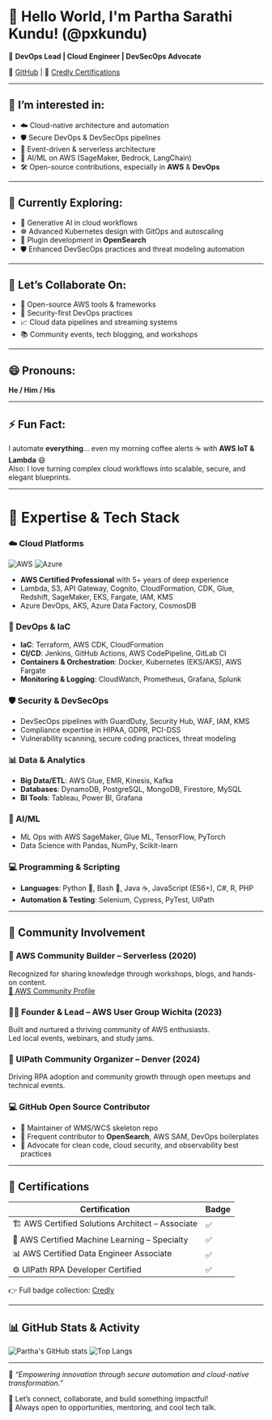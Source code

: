 # 👋 Hello World, I'm Partha Sarathi Kundu! (@pxkundu)

🚀 **DevOps Lead | Cloud Engineer | DevSecOps Advocate**  

🔗 [GitHub](https://github.com/pxkundu) | 🏅 [Credly Certifications](https://www.credly.com/users/partha-sarathi-kundu.94e53ea1)

---

## 👀 I’m interested in:
- ☁️ Cloud-native architecture and automation
- 🛡️ Secure DevOps & DevSecOps pipelines
- 🔄 Event-driven & serverless architecture
- 🧠 AI/ML on AWS (SageMaker, Bedrock, LangChain)
- 🛠️ Open-source contributions, especially in **AWS** & **DevOps**

---

## 🌱 Currently Exploring:
- 🤖 Generative AI in cloud workflows  
- ☸️ Advanced Kubernetes design with GitOps and autoscaling  
- 🧩 Plugin development in **OpenSearch**  
- 🛡️ Enhanced DevSecOps practices and threat modeling automation

---

## 💞️ Let’s Collaborate On:
- 🚀 Open-source AWS tools & frameworks  
- 🔐 Security-first DevOps practices  
- 📈 Cloud data pipelines and streaming systems  
- 📚 Community events, tech blogging, and workshops

---

## 😄 Pronouns:
**He / Him / His**

---

## ⚡ Fun Fact:
I automate **everything**... even my morning coffee alerts ☕ with **AWS IoT & Lambda** 😄  
Also: I love turning complex cloud workflows into scalable, secure, and elegant blueprints.

---

# 🧠 Expertise & Tech Stack

### ☁️ Cloud Platforms
![AWS](https://img.shields.io/badge/AWS-FF9900?style=flat-square&logo=amazon-aws&logoColor=white)
![Azure](https://img.shields.io/badge/Azure-0078D4?style=flat-square&logo=microsoft-azure&logoColor=white)

- **AWS Certified Professional** with 5+ years of deep experience
- Lambda, S3, API Gateway, Cognito, CloudFormation, CDK, Glue, Redshift, SageMaker, EKS, Fargate, IAM, KMS
- Azure DevOps, AKS, Azure Data Factory, CosmosDB

### 🔧 DevOps & IaC
- **IaC**: Terraform, AWS CDK, CloudFormation  
- **CI/CD**: Jenkins, GitHub Actions, AWS CodePipeline, GitLab CI  
- **Containers & Orchestration**: Docker, Kubernetes (EKS/AKS), AWS Fargate  
- **Monitoring & Logging**: CloudWatch, Prometheus, Grafana, Splunk

### 🛡️ Security & DevSecOps
- DevSecOps pipelines with GuardDuty, Security Hub, WAF, IAM, KMS  
- Compliance expertise in HIPAA, GDPR, PCI-DSS  
- Vulnerability scanning, secure coding practices, threat modeling

### 📊 Data & Analytics
- **Big Data/ETL**: AWS Glue, EMR, Kinesis, Kafka  
- **Databases**: DynamoDB, PostgreSQL, MongoDB, Firestore, MySQL  
- **BI Tools**: Tableau, Power BI, Grafana

### 🤖 AI/ML
- ML Ops with AWS SageMaker, Glue ML, TensorFlow, PyTorch  
- Data Science with Pandas, NumPy, Scikit-learn

### 💻 Programming & Scripting
- **Languages**: Python 🐍, Bash 🐚, Java ☕, JavaScript (ES6+), C#, R, PHP  
- **Automation & Testing**: Selenium, Cypress, PyTest, UIPath

---

## 🌟 Community Involvement

### 📣 AWS Community Builder – Serverless (2020)
Recognized for sharing knowledge through workshops, blogs, and hands-on content.  
[🔗 AWS Community Profile](https://www.credly.com/users/partha-sarathi-kundu.94e53ea1)

### 👨‍🏫 Founder & Lead – AWS User Group Wichita (2023)
Built and nurtured a thriving community of AWS enthusiasts.  
Led local events, webinars, and study jams.

### 🤖 UIPath Community Organizer – Denver (2024)
Driving RPA adoption and community growth through open meetups and technical events.

### 💻 GitHub Open Source Contributor
- 🧠 Maintainer of WMS/WCS skeleton repo  
- 🤝 Frequent contributor to **OpenSearch**, AWS SAM, DevOps boilerplates  
- 📢 Advocate for clean code, cloud security, and observability best practices

---

## 🏅 Certifications
| Certification | Badge |
|---------------|-------|
| 🏗️ AWS Certified Solutions Architect – Associate | ✅ |
| 🧠 AWS Certified Machine Learning – Specialty | ✅ |
| 📊 AWS Certified Data Engineer Associate | ✅ |
| ⚙️ UIPath RPA Developer Certified | ✅ |

👉 Full badge collection: [Credly](https://www.credly.com/users/partha-sarathi-kundu.94e53ea1)

---

## 📊 GitHub Stats & Activity

![Partha's GitHub stats](https://github-readme-stats.vercel.app/api?username=pxkundu&show_icons=true&theme=gruvbox)
![Top Langs](https://github-readme-stats.vercel.app/api/top-langs/?username=pxkundu&layout=compact&theme=gruvbox)

---

📌 *“Empowering innovation through secure automation and cloud-native transformation.”*

🌈 Let’s connect, collaborate, and build something impactful!  
🧭 Always open to opportunities, mentoring, and cool tech talk.

<!---
pxkundu/pxkundu is a ✨ special ✨ repository because its `README.md` (this file) appears on your GitHub profile.
You can click the Preview link to take a look at your changes.
--->
